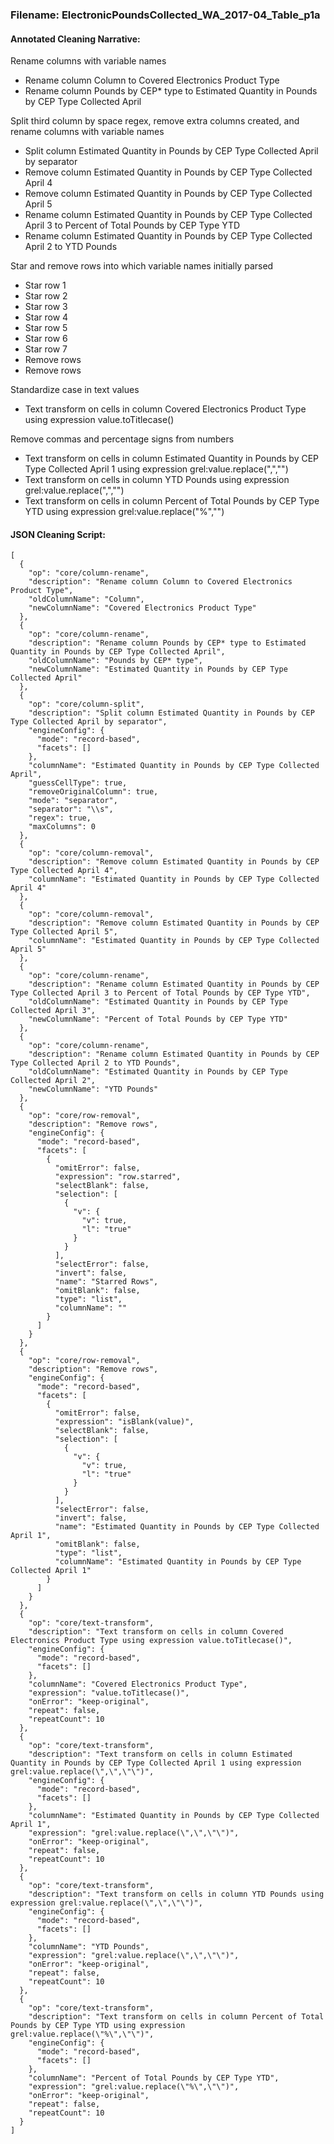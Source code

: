 ### Filename:  ElectronicPoundsCollected_WA_2017-04_Table_p1a

#### Annotated Cleaning Narrative:

Rename columns with variable names
- Rename column Column to Covered Electronics Product Type
- Rename column Pounds by CEP* type to Estimated Quantity in Pounds by CEP Type Collected April

Split third column by space regex, remove extra columns created, and rename columns with variable names 
- Split column Estimated Quantity in Pounds by CEP Type Collected April by separator
- Remove column Estimated Quantity in Pounds by CEP Type Collected April 4
- Remove column Estimated Quantity in Pounds by CEP Type Collected April 5
- Rename column Estimated Quantity in Pounds by CEP Type Collected April 3 to Percent of Total Pounds by CEP Type YTD
- Rename column Estimated Quantity in Pounds by CEP Type Collected April 2 to YTD Pounds

Star and remove rows into which variable names initially parsed
- Star row 1
- Star row 2
- Star row 3
- Star row 4
- Star row 5
- Star row 6
- Star row 7
- Remove rows
- Remove rows
	
Standardize case in text values
- Text transform on cells in column Covered Electronics Product Type using expression value.toTitlecase()

Remove commas and percentage signs from numbers 
- Text transform on cells in column Estimated Quantity in Pounds by CEP Type Collected April 1 using expression grel:value.replace(",","")
- Text transform on cells in column YTD Pounds using expression grel:value.replace(",","")
- Text transform on cells in column Percent of Total Pounds by CEP Type YTD using expression grel:value.replace("%","")

#### JSON Cleaning Script:

```
[
  {
    "op": "core/column-rename",
    "description": "Rename column Column to Covered Electronics Product Type",
    "oldColumnName": "Column",
    "newColumnName": "Covered Electronics Product Type"
  },
  {
    "op": "core/column-rename",
    "description": "Rename column Pounds by CEP* type to Estimated Quantity in Pounds by CEP Type Collected April",
    "oldColumnName": "Pounds by CEP* type",
    "newColumnName": "Estimated Quantity in Pounds by CEP Type Collected April"
  },
  {
    "op": "core/column-split",
    "description": "Split column Estimated Quantity in Pounds by CEP Type Collected April by separator",
    "engineConfig": {
      "mode": "record-based",
      "facets": []
    },
    "columnName": "Estimated Quantity in Pounds by CEP Type Collected April",
    "guessCellType": true,
    "removeOriginalColumn": true,
    "mode": "separator",
    "separator": "\\s",
    "regex": true,
    "maxColumns": 0
  },
  {
    "op": "core/column-removal",
    "description": "Remove column Estimated Quantity in Pounds by CEP Type Collected April 4",
    "columnName": "Estimated Quantity in Pounds by CEP Type Collected April 4"
  },
  {
    "op": "core/column-removal",
    "description": "Remove column Estimated Quantity in Pounds by CEP Type Collected April 5",
    "columnName": "Estimated Quantity in Pounds by CEP Type Collected April 5"
  },
  {
    "op": "core/column-rename",
    "description": "Rename column Estimated Quantity in Pounds by CEP Type Collected April 3 to Percent of Total Pounds by CEP Type YTD",
    "oldColumnName": "Estimated Quantity in Pounds by CEP Type Collected April 3",
    "newColumnName": "Percent of Total Pounds by CEP Type YTD"
  },
  {
    "op": "core/column-rename",
    "description": "Rename column Estimated Quantity in Pounds by CEP Type Collected April 2 to YTD Pounds",
    "oldColumnName": "Estimated Quantity in Pounds by CEP Type Collected April 2",
    "newColumnName": "YTD Pounds"
  },
  {
    "op": "core/row-removal",
    "description": "Remove rows",
    "engineConfig": {
      "mode": "record-based",
      "facets": [
        {
          "omitError": false,
          "expression": "row.starred",
          "selectBlank": false,
          "selection": [
            {
              "v": {
                "v": true,
                "l": "true"
              }
            }
          ],
          "selectError": false,
          "invert": false,
          "name": "Starred Rows",
          "omitBlank": false,
          "type": "list",
          "columnName": ""
        }
      ]
    }
  },
  {
    "op": "core/row-removal",
    "description": "Remove rows",
    "engineConfig": {
      "mode": "record-based",
      "facets": [
        {
          "omitError": false,
          "expression": "isBlank(value)",
          "selectBlank": false,
          "selection": [
            {
              "v": {
                "v": true,
                "l": "true"
              }
            }
          ],
          "selectError": false,
          "invert": false,
          "name": "Estimated Quantity in Pounds by CEP Type Collected April 1",
          "omitBlank": false,
          "type": "list",
          "columnName": "Estimated Quantity in Pounds by CEP Type Collected April 1"
        }
      ]
    }
  },
  {
    "op": "core/text-transform",
    "description": "Text transform on cells in column Covered Electronics Product Type using expression value.toTitlecase()",
    "engineConfig": {
      "mode": "record-based",
      "facets": []
    },
    "columnName": "Covered Electronics Product Type",
    "expression": "value.toTitlecase()",
    "onError": "keep-original",
    "repeat": false,
    "repeatCount": 10
  },
  {
    "op": "core/text-transform",
    "description": "Text transform on cells in column Estimated Quantity in Pounds by CEP Type Collected April 1 using expression grel:value.replace(\",\",\"\")",
    "engineConfig": {
      "mode": "record-based",
      "facets": []
    },
    "columnName": "Estimated Quantity in Pounds by CEP Type Collected April 1",
    "expression": "grel:value.replace(\",\",\"\")",
    "onError": "keep-original",
    "repeat": false,
    "repeatCount": 10
  },
  {
    "op": "core/text-transform",
    "description": "Text transform on cells in column YTD Pounds using expression grel:value.replace(\",\",\"\")",
    "engineConfig": {
      "mode": "record-based",
      "facets": []
    },
    "columnName": "YTD Pounds",
    "expression": "grel:value.replace(\",\",\"\")",
    "onError": "keep-original",
    "repeat": false,
    "repeatCount": 10
  },
  {
    "op": "core/text-transform",
    "description": "Text transform on cells in column Percent of Total Pounds by CEP Type YTD using expression grel:value.replace(\"%\",\"\")",
    "engineConfig": {
      "mode": "record-based",
      "facets": []
    },
    "columnName": "Percent of Total Pounds by CEP Type YTD",
    "expression": "grel:value.replace(\"%\",\"\")",
    "onError": "keep-original",
    "repeat": false,
    "repeatCount": 10
  }
]
```
